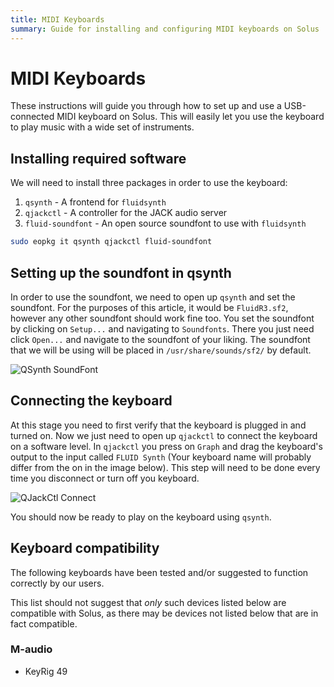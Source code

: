 ```yaml
---
title: MIDI Keyboards
summary: Guide for installing and configuring MIDI keyboards on Solus
---
```


# MIDI Keyboards

These instructions will guide you through how to set up and use a USB-connected MIDI keyboard on Solus. This will easily let you use the keyboard to play music with a wide set of instruments.

## Installing required software

We will need to install three packages in order to use the keyboard:

1. `qsynth` - A frontend for `fluidsynth`
2. `qjackctl` - A controller for the JACK audio server
3. `fluid-soundfont` - An open source soundfont to use with `fluidsynth`

```bash
sudo eopkg it qsynth qjackctl fluid-soundfont
```

## Setting up the soundfont in qsynth

In order to use the soundfont, we need to open up `qsynth` and set the soundfont. For the purposes of this article, it would be `FluidR3.sf2`, however any other soundfont should work fine too. You set the soundfont by clicking on `Setup...` and navigating to `Soundfonts`. There you just need click `Open...` and navigate to the soundfont of your liking. The soundfont that we will be using will be placed in `/usr/share/sounds/sf2/` by default.

![QSynth SoundFont](qsynth-soundfont.jpg)

## Connecting the keyboard

At this stage you need to first verify that the keyboard is plugged in and turned on. Now we just need to open up `qjackctl` to connect the keyboard on a software level. In `qjackctl` you press on `Graph` and drag the keyboard's output to the input called `FLUID Synth` (Your keyboard name will probably differ from the on in the image below). This step will need to be done every time you disconnect or turn off you keyboard.

![QJackCtl Connect](qjackctl-connect.jpg)

You should now be ready to play on the keyboard using `qsynth`.

## Keyboard compatibility

The following keyboards have been tested and/or suggested to function correctly by our users.

This list should not suggest that _only_ such devices listed below are compatible with Solus, as there may be devices not listed below that are in fact compatible.

### M-audio

- KeyRig 49
